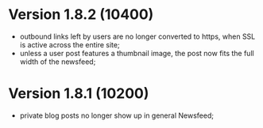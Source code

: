 # Version 1.8.2 (10400)
- outbound links left by users are no longer converted to https, when SSL is active across the entire site;
- unless a user post features a thumbnail image, the post now fits the full width of the newsfeed;

# Version 1.8.1 (10200)
- private blog posts no longer show up in general Newsfeed;